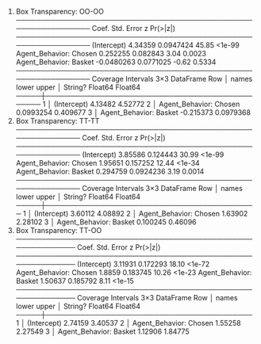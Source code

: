 1. Box Transparency: OO-OO
───────────────────────────────────────────────────────────────
                             Coef.  Std. Error      z  Pr(>|z|)
───────────────────────────────────────────────────────────────
(Intercept)              4.34359     0.0947424  45.85    <1e-99
Agent_Behavior: Chosen   0.252255    0.082843    3.04    0.0023
Agent_Behavior: Basket  -0.0480263   0.0771025  -0.62    0.5334
───────────────────────────────────────────────────────────────
Coverage Intervals
3×3 DataFrame
 Row │ names                   lower       upper
     │ String?                 Float64     Float64
─────┼───────────────────────────────────────────────
   1 │ (Intercept)              4.13482    4.52772
   2 │ Agent_Behavior: Chosen   0.0993254  0.409677
   3 │ Agent_Behavior: Basket  -0.215373   0.0979368
2. Box Transparency: TT-TT
─────────────────────────────────────────────────────────────
                           Coef.  Std. Error      z  Pr(>|z|)
─────────────────────────────────────────────────────────────
(Intercept)             3.85586    0.124443   30.99    <1e-99
Agent_Behavior: Chosen  1.95651    0.157252   12.44    <1e-34
Agent_Behavior: Basket  0.294759   0.0924236   3.19    0.0014
─────────────────────────────────────────────────────────────
Coverage Intervals
3×3 DataFrame
 Row │ names                   lower     upper
     │ String?                 Float64   Float64
─────┼───────────────────────────────────────────
   1 │ (Intercept)             3.60112   4.08892
   2 │ Agent_Behavior: Chosen  1.63902   2.28102
   3 │ Agent_Behavior: Basket  0.100245  0.46096
3. Box Transparency: TT-OO
────────────────────────────────────────────────────────────
                          Coef.  Std. Error      z  Pr(>|z|)
────────────────────────────────────────────────────────────
(Intercept)             3.11931    0.172293  18.10    <1e-72
Agent_Behavior: Chosen  1.8859     0.183745  10.26    <1e-23
Agent_Behavior: Basket  1.50637    0.185792   8.11    <1e-15
────────────────────────────────────────────────────────────
Coverage Intervals
3×3 DataFrame
 Row │ names                   lower    upper
     │ String?                 Float64  Float64
─────┼──────────────────────────────────────────
   1 │ (Intercept)             2.74159  3.40537
   2 │ Agent_Behavior: Chosen  1.55258  2.27549
   3 │ Agent_Behavior: Basket  1.12906  1.84775
